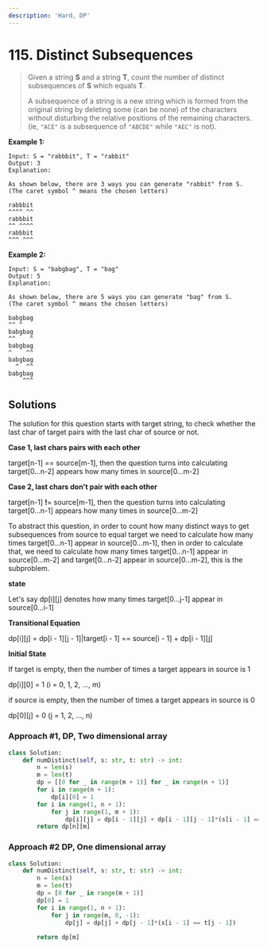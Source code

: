 ```yaml
---
description: 'Hard, DP'
---
```


# 115. Distinct Subsequences

> Given a string **S** and a string **T**, count the number of distinct subsequences of **S** which equals **T**.
>
> A subsequence of a string is a new string which is formed from the original string by deleting some \(can be none\) of the characters without disturbing the relative positions of the remaining characters. \(ie, `"ACE"` is a subsequence of `"ABCDE"` while `"AEC"` is not\).

**Example 1:**

```text
Input: S = "rabbbit", T = "rabbit"
Output: 3
Explanation:

As shown below, there are 3 ways you can generate "rabbit" from S.
(The caret symbol ^ means the chosen letters)

rabbbit
^^^^ ^^
rabbbit
^^ ^^^^
rabbbit
^^^ ^^^
```

**Example 2:**

```text
Input: S = "babgbag", T = "bag"
Output: 5
Explanation:

As shown below, there are 5 ways you can generate "bag" from S.
(The caret symbol ^ means the chosen letters)

babgbag
^^ ^
babgbag
^^    ^
babgbag
^    ^^
babgbag
  ^  ^^
babgbag
    ^^^
```

## Solutions

The solution for this question starts with target string, to check whether the last char of target pairs with the last char of source or not.

**Case 1, last chars pairs with each other**

target\[n-1\] == source\[m-1\], then the question turns into calculating target\[0...n-2\] appears how many times in source\[0...m-2\]

**Case 2, last chars don't pair with each other**

target\[n-1\] **!**= source\[m-1\], then the question turns into calculating target\[0...n-1\] appears how many times in source\[0...m-2\]

To abstract this question, in order to count how many distinct ways to get subsequences from source to equal target we need to calculate how many times target\[0...n-1\] appear in source\[0...m-1\], then in order to calculate that, we need to calculate how many times target\[0...n-1\] appear in source\[0...m-2\] and target\[0...n-2\] appear in source\[0...m-2\], this is the subproblem.

**state**

Let's say dp\[i\]\[j\] denotes how many times target\[0...j-1\] appear in source\[0...i-1\]

**Transitional Equation**

dp\[i\]\[j\] = dp\[i - 1\]\[j - 1\]\|target\[i - 1\] == source\[i - 1\] + dp\[i - 1\]\[j\]

**Initial State**

If target is empty, then the number of times a target appears in source is 1

dp\[i\]\[0\] = 1 \(i = 0, 1, 2, ..., m\)

if source is empty, then the number of times a target appears in source is 0

dp\[0\]\[j\] = 0 \(j = 1, 2, ..., n\)

### Approach \#1, DP, Two dimensional array

```python
class Solution:
    def numDistinct(self, s: str, t: str) -> int:
        n = len(s)
        m = len(t)
        dp = [[0 for _ in range(m + 1)] for _ in range(n + 1)]        
        for i in range(n + 1):
            dp[i][0] = 1            
        for i in range(1, n + 1):
            for j in range(1, m + 1):
                dp[i][j] = dp[i - 1][j] + dp[i - 1][j - 1]*(s[i - 1] == t[j - 1])
        return dp[n][m]
```

### Approach \#2 DP, One dimensional array

```python
class Solution:
    def numDistinct(self, s: str, t: str) -> int:
        n = len(s)
        m = len(t)
        dp = [0 for _ in range(m + 1)]
        dp[0] = 1
        for i in range(1, n + 1):
            for j in range(m, 0, -1):
                dp[j] = dp[j] + dp[j - 1]*(s[i - 1] == t[j - 1])
                
        return dp[m]
```

